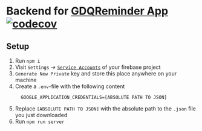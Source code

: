 # Backend for [GDQReminder App](https://github.com/ViMaSter/gdqreminder-mobile/) [![codecov](https://codecov.io/gh/ViMaSter/gdqreminder-backend/branch/main/graph/badge.svg?token=0CRSIRXAS1)](https://codecov.io/gh/ViMaSter/gdqreminder-backend)

## Setup
1. Run `npm i`
2. Visit `Settings` -> [`Service Accounts`](https://console.firebase.google.com/project/_/settings/serviceaccounts/adminsdk) of your firebase project
3. `Generate New Private` key and store this place anywhere on your machine
4. Create a `.env`-file with the following content
   ```
     GOOGLE_APPLICATION_CREDENTIALS=[ABSOLUTE PATH TO JSON]
   ```
5. Replace `[ABSOLUTE PATH TO JSON]` with the absolute path to the `.json` file you just downloaded
6. Run `npm run server`

